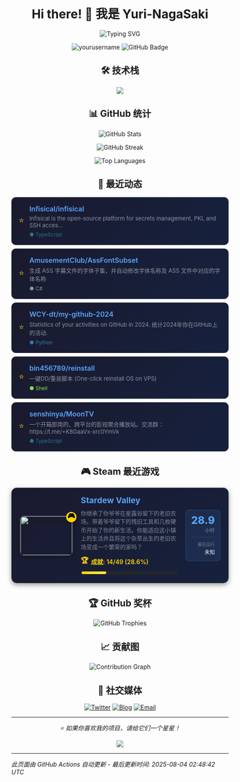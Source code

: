 # <div align="center">Hi there! 👋 我是 Yuri-NagaSaki</div>

<p align="center">
  <img src="https://readme-typing-svg.herokuapp.com?font=Fira+Code&pause=1000&color=36BCF7&center=true&vCenter=true&width=435&lines=全栈开发者;开源爱好者;终身学习者;代码改变世界" alt="Typing SVG" />
</p>

<p align="center">
  <img src="https://komarev.com/ghpvc/?username=yourusername&label=Profile%20views&color=0e75b6&style=flat" alt="yourusername" />
  <img src="https://img.shields.io/github/followers/yourusername?label=Followers&style=social" alt="GitHub Badge">
</p>


## <div align="center">🛠️ 技术栈</div>

<p align="center">
  <img src="https://skillicons.dev/icons?i=python,javascript,typescript,react,vue,nodejs,docker,kubernetes,aws,gcp,linux,git,vscode,figma" />
</p>

## <div align="center">📊 GitHub 统计</div>

<p align="center">
  <img src="https://github-readme-stats.vercel.app/api?username=Yuri-NagaSaki&show_icons=true&theme=tokyonight&hide_border=true" alt="GitHub Stats" />
</p>

<p align="center">
  <img src="https://github-readme-streak-stats.herokuapp.com/?user=Yuri-NagaSaki&theme=tokyonight&hide_border=true" alt="GitHub Streak" />
</p>

<p align="center">
  <img src="https://github-readme-stats.vercel.app/api/top-langs/?username=Yuri-NagaSaki&layout=compact&theme=tokyonight&hide_border=true" alt="Top Languages" />
</p>

## <div align="center">🌟 最近动态</div>

<!-- GITHUB_STARS:START -->

<div align="center" style="max-width: 700px; margin: 8px auto; background: linear-gradient(135deg, #1a1a2e 0%, #16213e 100%); border-radius: 10px; padding: 16px; border: 1px solid #30363d;">
  <div style="display: flex; align-items: center; gap: 12px;">
    <div style="color: #ffd700; font-size: 18px;">⭐</div>
    <div style="flex: 1; text-align: left;">
      <div>
        <a href="https://github.com/Infisical/infisical" target="_blank" style="color: #58a6ff; text-decoration: none; font-weight: 600; font-size: 16px;">
          Infisical/infisical
        </a>
      </div>
      <div style="color: #8b949e; font-size: 13px; margin-top: 4px;">Infisical is the open-source platform for secrets management, PKI, and SSH acces...</div>
      <div style="margin-top: 6px;"><span style="color: #2b7489; font-size: 12px;">● TypeScript</span></div>
    </div>
  </div>
</div>

<div align="center" style="max-width: 700px; margin: 8px auto; background: linear-gradient(135deg, #1a1a2e 0%, #16213e 100%); border-radius: 10px; padding: 16px; border: 1px solid #30363d;">
  <div style="display: flex; align-items: center; gap: 12px;">
    <div style="color: #ffd700; font-size: 18px;">⭐</div>
    <div style="flex: 1; text-align: left;">
      <div>
        <a href="https://github.com/AmusementClub/AssFontSubset" target="_blank" style="color: #58a6ff; text-decoration: none; font-weight: 600; font-size: 16px;">
          AmusementClub/AssFontSubset
        </a>
      </div>
      <div style="color: #8b949e; font-size: 13px; margin-top: 4px;">生成 ASS 字幕文件的字体子集，并自动修改字体名称及 ASS 文件中对应的字体名称</div>
      <div style="margin-top: 6px;"><span style="color: #8b949e; font-size: 12px;">● C#</span></div>
    </div>
  </div>
</div>

<div align="center" style="max-width: 700px; margin: 8px auto; background: linear-gradient(135deg, #1a1a2e 0%, #16213e 100%); border-radius: 10px; padding: 16px; border: 1px solid #30363d;">
  <div style="display: flex; align-items: center; gap: 12px;">
    <div style="color: #ffd700; font-size: 18px;">⭐</div>
    <div style="flex: 1; text-align: left;">
      <div>
        <a href="https://github.com/WCY-dt/my-github-2024" target="_blank" style="color: #58a6ff; text-decoration: none; font-weight: 600; font-size: 16px;">
          WCY-dt/my-github-2024
        </a>
      </div>
      <div style="color: #8b949e; font-size: 13px; margin-top: 4px;">Statistics of your activities on GitHub in 2024. 统计2024年你在GitHub上的活动.</div>
      <div style="margin-top: 6px;"><span style="color: #3776ab; font-size: 12px;">● Python</span></div>
    </div>
  </div>
</div>

<div align="center" style="max-width: 700px; margin: 8px auto; background: linear-gradient(135deg, #1a1a2e 0%, #16213e 100%); border-radius: 10px; padding: 16px; border: 1px solid #30363d;">
  <div style="display: flex; align-items: center; gap: 12px;">
    <div style="color: #ffd700; font-size: 18px;">⭐</div>
    <div style="flex: 1; text-align: left;">
      <div>
        <a href="https://github.com/bin456789/reinstall" target="_blank" style="color: #58a6ff; text-decoration: none; font-weight: 600; font-size: 16px;">
          bin456789/reinstall
        </a>
      </div>
      <div style="color: #8b949e; font-size: 13px; margin-top: 4px;">一键DD/重装脚本 (One-click reinstall OS on VPS)</div>
      <div style="margin-top: 6px;"><span style="color: #89e051; font-size: 12px;">● Shell</span></div>
    </div>
  </div>
</div>

<div align="center" style="max-width: 700px; margin: 8px auto; background: linear-gradient(135deg, #1a1a2e 0%, #16213e 100%); border-radius: 10px; padding: 16px; border: 1px solid #30363d;">
  <div style="display: flex; align-items: center; gap: 12px;">
    <div style="color: #ffd700; font-size: 18px;">⭐</div>
    <div style="flex: 1; text-align: left;">
      <div>
        <a href="https://github.com/senshinya/MoonTV" target="_blank" style="color: #58a6ff; text-decoration: none; font-weight: 600; font-size: 16px;">
          senshinya/MoonTV
        </a>
      </div>
      <div style="color: #8b949e; font-size: 13px; margin-top: 4px;">一个开箱即用的、跨平台的影视聚合播放站。交流群：https://t.me/+K8GaaVx-xrc0YmVk</div>
      <div style="margin-top: 6px;"><span style="color: #2b7489; font-size: 12px;">● TypeScript</span></div>
    </div>
  </div>
</div>
<!-- GITHUB_STARS:END -->

## <div align="center">🎮 Steam 最近游戏</div>

<!-- STEAM_GAMES:START -->

<div align="center" style="max-width: 700px; margin: 8px auto; background: linear-gradient(135deg, #1a1a2e 0%, #16213e 100%); border-radius: 12px; padding: 18px; border: 1px solid #30363d; box-shadow: 0 4px 12px rgba(0,0,0,0.4); transition: transform 0.2s ease;">
  <div style="display: flex; align-items: center; gap: 18px;">
    <div style="flex-shrink: 0; position: relative;">
      <img src="https://shared.akamai.steamstatic.com/store_item_assets/steam/apps/413150/header.jpg?t=1711128146" width="120" height="90" alt="Stardew Valley" style="border-radius: 10px; border: 2px solid #30363d; box-shadow: 0 2px 8px rgba(0,0,0,0.3);"/>
      <div style="position: absolute; top: -8px; right: -8px; background: #ffd700; color: #000; font-size: 16px; width: 24px; height: 24px; border-radius: 50%; display: flex; align-items: center; justify-content: center; font-weight: bold; box-shadow: 0 2px 4px rgba(0,0,0,0.3);">🎮</div>
    </div>
    <div style="flex: 1; text-align: left; min-width: 0;">
      <div style="margin-bottom: 8px;">
        <a href="https://store.steampowered.com/app/413150/" target="_blank" style="color: #58a6ff; text-decoration: none; font-weight: 700; font-size: 19px; line-height: 1.2; text-shadow: 0 1px 2px rgba(0,0,0,0.3);">
          Stardew Valley
        </a>
      </div>
      <div style="color: #8b949e; font-size: 13px; margin-bottom: 10px; line-height: 1.5; opacity: 0.9;">你继承了你爷爷在星露谷留下的老旧农场。带着爷爷留下的残旧工具和几枚硬币开始了你的新生活。你能适应这小镇上的生活并且将这个杂草丛生的老旧农场变成一个繁荣的家吗？</div>
      <div style="color: #ffd700; font-size: 14px; margin-bottom: 8px; font-weight: 600; display: flex; align-items: center; gap: 6px;"><span style="font-size: 16px;">🏆</span>成就: 14/49 (28.6%)</div>
      <div style="background: #21262d; border-radius: 6px; padding: 2px; margin-top: 6px;"><div style="background: linear-gradient(90deg, #ffd700, #ffed4e); height: 6px; border-radius: 3px; width: 57px; max-width: 200px;"></div></div>
    </div>
    <div style="text-align: right; flex-shrink: 0; background: rgba(88, 166, 255, 0.1); padding: 12px; border-radius: 8px; border: 1px solid rgba(88, 166, 255, 0.2);">
      <div style="color: #58a6ff; font-size: 24px; font-weight: 800; line-height: 1; text-shadow: 0 1px 2px rgba(0,0,0,0.3);">28.9</div>
      <div style="color: #8b949e; font-size: 11px; margin-top: 2px; font-weight: 500; letter-spacing: 0.5px;">小时</div>
      <div style="margin-top: 8px; padding-top: 8px; border-top: 1px solid rgba(88, 166, 255, 0.2);">
        <div style="color: #8b949e; font-size: 10px; opacity: 0.8; margin-bottom: 2px;">最后运行</div>
        <div style="color: #f0f6fc; font-size: 12px; font-weight: 500;">未知</div>
      </div>
    </div>
  </div>
</div>
<!-- STEAM_GAMES:END -->

## <div align="center">🏆 GitHub 奖杯</div>

<p align="center">
  <img src="https://github-profile-trophy.vercel.app/?username=Yuri-NagaSaki&theme=onedark&no-frame=true&row=2&column=3" alt="GitHub Trophies" />
</p>

## <div align="center">📈 贡献图</div>

<p align="center">
  <img src="https://github-readme-activity-graph.vercel.app/graph?username=Yuri-NagaSaki&theme=tokyo-night&hide_border=true" alt="Contribution Graph" />
</p>

## <div align="center">🔗 社交媒体</div>

<p align="center">
  <a href="https://twitter.com/Yuri-NagaSaki"><img src="https://img.shields.io/badge/Twitter-1DA1F2?style=for-the-badge&logo=twitter&logoColor=white" alt="Twitter"></a>
  <a href="https://catcat.blog"><img src="https://img.shields.io/badge/Blog-FF5722?style=for-the-badge&logo=blogger&logoColor=white" alt="Blog"></a>
  <a href="mailto:sa@catcat.blog"><img src="https://img.shields.io/badge/Email-D14836?style=for-the-badge&logo=gmail&logoColor=white" alt="Email"></a>
</p>

---

<p align="center">
  <i>⭐️ 如果你喜欢我的项目，请给它们一个星星！</i>
</p>

<p align="center">
  <img src="https://capsule-render.vercel.app/api?type=waving&color=gradient&height=60&section=footer" />
</p>

---
*此页面由 GitHub Actions 自动更新 - 最后更新时间: <!-- UPDATE_TIME:START -->2025-08-04 02:48:42 UTC<!-- UPDATE_TIME:END -->* 
